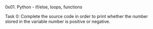 0x01. Python - if/else, loops, functions 

Task 0: Complete the source code in order to print whether the number stored in the variable number is positive or negative.
